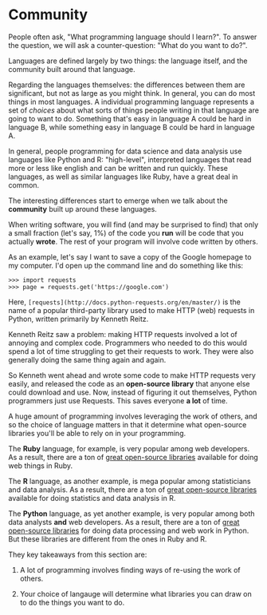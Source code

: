 # Community

People often ask, "What programming language should I learn?". To answer the question, we will ask a counter-question: "What do you want to do?".

Languages are defined largely by two things: the language itself, and the community built around that language.

Regarding the languages themselves: the differences between them are significant, but not as large as you might think. In general, you can do most things in most languages. A individual programming language represents a set of *choices* about what sorts of things people writing in that language are going to want to do. Something that's easy in language A could be hard in language B, while something easy in language B could be hard in language A.

In general, people programming for data science and data analysis use languages like Python and R: "high-level", interpreted languages that read more or less like english and can be written and run quickly. These languages, as well as similar languages like Ruby, have a great deal in common.

The interesting differences start to emerge when we talk about the **community** built up around these languages.

When writing software, you will find (and may be surprised to find) that only a small fraction (let's say, 1%) of the code you **run** will be code that you actually **wrote**. The rest of your program will involve code written by others.

As an example, let's say I want to save a copy of the Google homepage to my computer. I'd open up the command line and do something like this:

```
>>> import requests
>>> page = requests.get('https://google.com')
```

Here, `[requests](http://docs.python-requests.org/en/master/)` is the name of a popular third-party library used to make HTTP (web) requests in Python, written primarily by Kenneth Reitz.

Kenneth Reitz saw a problem: making HTTP requests involved a lot of annoying and complex code. Programmers who needed to do this would spend a lot of time struggling to get their requests to work. They were also generally doing the same thing again and again.

So Kenneth went ahead and wrote some code to make HTTP requests very easily, and released the code as an **open-source library** that anyone else could download and use. Now, instead of figuring it out themselves, Python programmers just use Requests. This saves everyone **a lot** of time.

A huge amount of programming involves leveraging the work of others, and so the choice of language matters in that it determine what open-source libraries you'll be able to rely on in your programming.

The **Ruby** language, for example, is very popular among web developers. As a result, there are a ton of [great open-source libraries](https://rubygems.org/) available for doing web things in Ruby.

The **R** language, as another example, is mega popular among statisticians and data analysis. As a result, there are a ton of [great open-source libraries](https://cran.r-project.org/) available for doing statistics and data analysis in R.

The **Python** language, as yet another example, is very popular among both data analysts **and** web developers. As a result, there are a ton of [great open-source libraries](https://pypi.python.org/pypi) for doing data processing and web work in Python. But these libraries are different from the ones in Ruby and R.

They key takeaways from this section are:

1. A lot of programming involves finding ways of re-using the work of others.

2. Your choice of langauge will determine what libraries you can draw on to do the things you want to do.

